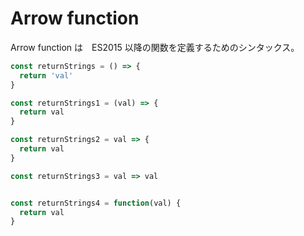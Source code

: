 # Arrow function

Arrow function は　ES2015 以降の関数を定義するためのシンタックス。

```js
const returnStrings = () => {
  return 'val'
}

const returnStrings1 = (val) => {
  return val
}

const returnStrings2 = val => {
  return val
}

const returnStrings3 = val => val


const returnStrings4 = function(val) {
  return val
}
```
